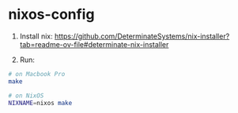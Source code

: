 # nixos-config

1. Install nix: https://github.com/DeterminateSystems/nix-installer?tab=readme-ov-file#determinate-nix-installer

2. Run:

```sh
# on Macbook Pro
make

# on NixOS
NIXNAME=nixos make
```

